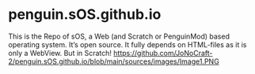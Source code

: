 # penguin.sOS.github.io
This is the Repo of sOS, a Web (and Scratch or PenguinMod) based operating system. It’s open source.
It fully depends on HTML-files as it is only a WebView. But in Scratch!
https://github.com/JoNoCraft-2/penguin.sOS.github.io/blob/main/sources/images/Image1.PNG
